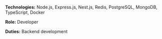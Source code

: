 **Technologies:** Node.js, Express.js, Nest.js, Redis, PostgreSQL, MongoDB, TypeScript, Docker

**Role:** Developer

**Duties:** Backend development
